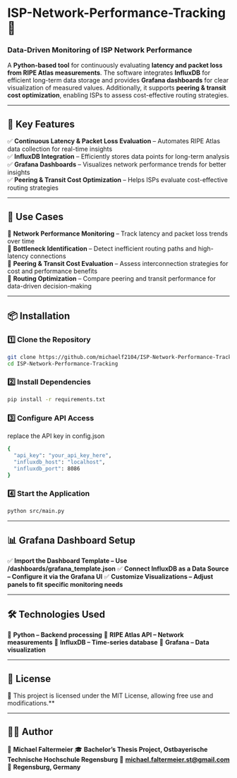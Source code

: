 # ISP-Network-Performance-Tracking 🚀  

### **Data-Driven Monitoring of ISP Network Performance**  
A **Python-based tool** for continuously evaluating **latency and packet loss from RIPE Atlas measurements**. The software integrates **InfluxDB** for efficient long-term data storage and provides **Grafana dashboards** for clear visualization of measured values. Additionally, it supports **peering & transit cost optimization**, enabling ISPs to assess cost-effective routing strategies.  

---

## **🌟 Key Features**  
✅ **Continuous Latency & Packet Loss Evaluation** – Automates RIPE Atlas data collection for real-time insights  
✅ **InfluxDB Integration** – Efficiently stores data points for long-term analysis  
✅ **Grafana Dashboards** – Visualizes network performance trends for better insights  
✅ **Peering & Transit Cost Optimization** – Helps ISPs evaluate cost-effective routing strategies  

---

## **📌 Use Cases**  
📍 **Network Performance Monitoring** – Track latency and packet loss trends over time  
📍 **Bottleneck Identification** – Detect inefficient routing paths and high-latency connections  
📍 **Peering & Transit Cost Evaluation** – Assess interconnection strategies for cost and performance benefits  
📍 **Routing Optimization** – Compare peering and transit performance for data-driven decision-making  

---

## **📦 Installation**  

### **1️⃣ Clone the Repository**  
```bash
git clone https://github.com/michaelf2104/ISP-Network-Performance-Tracking.git
cd ISP-Network-Performance-Tracking
```

### **2️⃣ Install Dependencies**
```bash
pip install -r requirements.txt
```

### **3️⃣ Configure API Access**
replace the API key in config.json
```bash
{
  "api_key": "your_api_key_here",
  "influxdb_host": "localhost",
  "influxdb_port": 8086
}
```

### **4️⃣ Start the Application**
```bash
python src/main.py
```

---

## **📊 Grafana Dashboard Setup**
✅ **Import the Dashboard Template – Use /dashboards/grafana_template.json**
✅ **Connect InfluxDB as a Data Source – Configure it via the Grafana UI**
✅ **Customize Visualizations – Adjust panels to fit specific monitoring needs**

---

## **🛠️ Technologies Used**
🔹 **Python – Backend processing**
🔹 **RIPE Atlas API – Network measurements**
🔹 **InfluxDB – Time-series database**
🔹 **Grafana – Data visualization**

---

## **📜 License**
📝 This project is licensed under the MIT License, allowing free use and modifications.**

---

## **👨‍💻 Author**
👤 **Michael Faltermeier**
🎓 **Bachelor’s Thesis Project, Ostbayerische Technische Hochschule Regensburg**
📧 **michael.faltermeier.st@gmail.com**
📍 **Regensburg, Germany**
